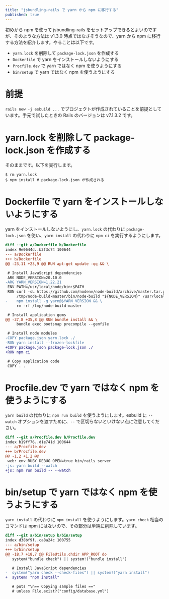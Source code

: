 ```yaml
---
title: "jsbundling-rails で yarn から npm に移行する"
published: true
---
```


初めから npm を使って jsbundling-rails をセットアップできるとよいのですが、そのような方法は v1.3.0 時点ではなさそうなので、yarn から npm に移行する方法を紹介します。やることは以下です。

- `yarn.lock` を削除して `package-lock.json` を作成する
- `Dockerfile` で yarn をインストールしないようにする
- `Procfile.dev` で yarn ではなく npm を使うようにする
- `bin/setup` で yarn ではなく npm を使うようにする

# 前提

`rails new -j esbuild ...` でプロジェクトが作成されていることを前提としています。手元で試したときの Rails のバージョンは v7.1.3.2 です。

# yarn.lock を削除して package-lock.json を作成する

そのままです。以下を実行します。

```shell
$ rm yarn.lock
$ npm install # package-lock.json が作成される
```

# Dockerfile で yarn をインストールしないようにする

yarn をインストールしないようにし、`yarn.lock` の代わりに `package-lock.json` を使い、`yarn install` の代わりに `npm ci` を実行するようにします。

```diff
diff --git a/Dockerfile b/Dockerfile
index 9e0644d..b3f3c74 100644
--- a/Dockerfile
+++ b/Dockerfile
@@ -23,11 +23,9 @@ RUN apt-get update -qq && \

 # Install JavaScript dependencies
 ARG NODE_VERSION=20.10.0
-ARG YARN_VERSION=1.22.21
 ENV PATH=/usr/local/node/bin:$PATH
 RUN curl -sL https://github.com/nodenv/node-build/archive/master.tar.gz | tar xz -C /tmp/ && \
     /tmp/node-build-master/bin/node-build "${NODE_VERSION}" /usr/local/node && \
-    npm install -g yarn@$YARN_VERSION && \
     rm -rf /tmp/node-build-master

 # Install application gems
@@ -37,8 +35,8 @@ RUN bundle install && \
     bundle exec bootsnap precompile --gemfile

 # Install node modules
-COPY package.json yarn.lock ./
-RUN yarn install --frozen-lockfile
+COPY package.json package-lock.json ./
+RUN npm ci

 # Copy application code
 COPY . .
```

# Procfile.dev で yarn ではなく npm を使うようにする

`yarn build` の代わりに `npm run build` を使うようにします。esbuild に `--watch` オプションを渡すために、`--` で区切らないといけない点に注意してください。

```diff
diff --git a/Procfile.dev b/Procfile.dev
index b19ff76..d1e741d 100644
--- a/Procfile.dev
+++ b/Procfile.dev
@@ -1,2 +1,2 @@
 web: env RUBY_DEBUG_OPEN=true bin/rails server
-js: yarn build --watch
+js: npm run build -- --watch
```

# bin/setup で yarn ではなく npm を使うようにする

`yarn install` の代わりに `npm install` を使うようにします。`yarn check` 相当のコマンドは npm にはないので、その部分は単純に削除しています。

```diff
diff --git a/bin/setup b/bin/setup
index d38bf9f..ca8a24c 100755
--- a/bin/setup
+++ b/bin/setup
@@ -18,7 +18,7 @@ FileUtils.chdir APP_ROOT do
   system("bundle check") || system!("bundle install")

   # Install JavaScript dependencies
-  system("yarn check --check-files") || system!("yarn install")
+  system! "npm install"

   # puts "\n== Copying sample files =="
   # unless File.exist?("config/database.yml")
```
